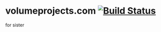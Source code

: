 # volumeprojects.com   [![Build Status](https://travis-ci.org/chrisjstevenson/volumeprojects.svg?branch=master)](https://travis-ci.org/chrisjstevenson/volumeprojects)
for sister



